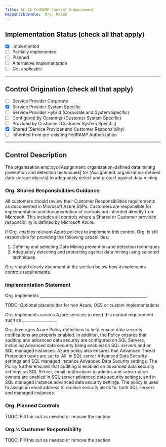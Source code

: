 ```yaml
---
Title: AC-23 FedRAMP Control Enhancement
ResponsibleRole:  Org. Roles
---
```

## Implementation Status (check all that apply)

* [x] Implemented
* [ ] Partially implemented
* [ ] Planned
* [ ] Alternative implementation
* [ ] Not applicable

---

## Control Origination (check all that apply)

* [ ] Service Provider Corporate
* [x] Service Provider System Specific
* [ ] Service Provider Hybrid (Corporate and System Specific)
* [ ] Configured by Customer (Customer System Specific)
* [ ] Provided by Customer (Customer System Specific)
* [x] Shared (Service Provider and Customer Responsibility)
* [ ] Inherited from pre-existing FedRAMP Authorization

---

## Control Description

The organization employs [Assignment: organization-defined data mining prevention and detection techniques] for [Assignment: organization-defined data storage objects] to adequately detect and protect against data mining.

### Org. Shared Responsibilities Guidance

All customers should review their Customer Responsibilities requirements as documented in Microsoft Azure SSPs. Customers are responsible for implementation and documentation of controls not inherited directly from Microsoft. This includes all controls where a Shared or Customer provided responsibility is defined by Microsoft Azure.

If Org. enables relevant Azure policies to implement this control, Org. is still responsible for providing the following capabilities:

1. Defining and selecting Data Mining prevention and detection techniques
2. Adequately detecting and protecting against data mining using selected techniques

Org. should clearly document in the section below how it implements controls requirements.

### Implementation Statement

Org. implements ______________________________________________________.

TODO: Optional placeholder for non Azure, OSS or custom implementations

Org. implements various Azure services to meet this control requirement such as _________________.

Org. leverages Azure Policy definitions to help ensure data security notifications are properly enabled. In addition, the Policy ensures that auditing and advanced data security are configured on SQL Servers, including Advanced data security being enabled on SQL servers and on SQL managed instances. Azure policy also ensures that Advanced Threat Protection types are set to 'All' in SQL server Advanced Data Security settings and SQL managed instance Advanced Data Security settings.  The Policy further ensures that auditing is enabled on advanced data security settings on SQL Server, email notifications to admins and subscription owners are enabled in SQL server advanced data security settings, and in SQL managed instance advanced data security settings.  The policy is used to assign an email address to receive security alerts for both SQL servers and managed instances.

### Org. Planned Controls

TODO: Fill this out as needed or remove the section

### Org.'s Customer Responsibility

TODO: Fill this out as needed or remove the section
